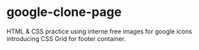 # google-clone-page
HTML &amp; CSS practice
using interne free images for google icons
introducing CSS Grid for footer container.

